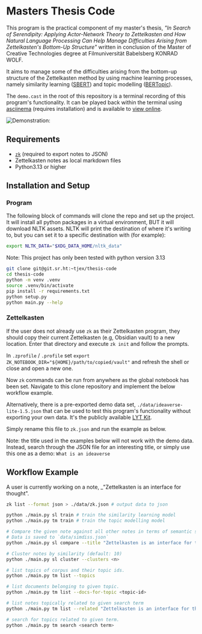 # Masters Thesis Code

This program is the practical component of my master's thesis, _"In Search of
Serendipity: Applying Actor-Network Theory to Zettelkasten and How Natural
Language Processing Can Help Manage Difficulties Arising from Zettelkasten's
Bottom-Up Structure"_ written in conclusion of the Master of Creative
Technologies degree at Filmuniversität Babelsberg KONRAD WOLF.

It aims to manage some of the difficulties arising from the bottom-up structure
of the Zettelkasten method by using machine learning processes, namely
similarity learning ([SBERT](https://sbert.net)) and topic modelling
([BERTopic](https://maartengr.github.io/BERTopic/index.html)).

The `demo.cast` in the root of this repository is a terminal recording of this
program's functionality. It can be played back within the terminal using
[asciinema](https://asciinema.org/) (requires installation) and is available to
[view online](https://asciinema.org/a/lMz4rISK6pUD0LdJHic6jywnK).

![Demonstration:](demo.gif)

## Requirements

- [`zk`](https://github.com/zk-org/zk) (required to export notes to JSON)
- Zettelkasten notes as local markdown files
- Python3.13 or higher

## Installation and Setup

### Program

The following block of commands will clone the repo and set up the project. It
will install all python packages in a virtual environment, BUT it will download
NLTK assets. NLTK will print the destination of where it's writing to, but you
can set it to a specific destination with (for example):

```bash
export NLTK_DATA="$XDG_DATA_HOME/nltk_data"
```

Note: This project has only been tested with python version 3.13

```bash
git clone git@git.sr.ht:~tjex/thesis-code
cd thesis-code
python -m venv .venv
source .venv/bin/activate
pip install -r requirements.txt
python setup.py
python main.py --help
```

### Zettelkasten

If the user does not already use `zk` as their Zettelkasten program, they should
copy their current Zettelkasten (e.g, Obsidian vault) to a new location. Enter
that directory and execute `zk init` and follow the prompts.

In `.zprofile` / `.profile` set
`export ZK_NOTEBOOK_DIR="${HOME}/path/to/copied/vault"` and refresh the shell or
close and open a new one.

Now `zk` commands can be run from anywhere as the global notebook has been set.
Navigate to this clone repository and implement the below workflow example.

Alternatively, there is a pre-exported demo data set,
`./data/ideaverse-lite-1.5.json` that can be used to test this program's
functionality without exporting your own data. It's the publicly available
[LYT Kit](https://www.linkingyourthinking.com/myideaverse/treasure).

Simply rename this file to `zk.json` and run the example as below.

Note: the title used in the examples below will not work with the demo data.
Instead, search through the JSON file for an interesting title, or simply use
this one as a demo: `What is an ideaverse`

## Workflow Example

A user is currently working on a note, \_"Zettelkasten is an interface for
thought".

```bash
zk list --format json > ./data/zk.json # output data to json

python ./main.py sl train # train the similarity learning model
python ./main.py tm train # train the topic modelling model

# Compare the given note against all other notes in terms of semantic similarity.
# Data is saved to `data/simdiss.json`
python ./main.py sl compare --title "Zettelkasten is an interface for thought"

# Cluster notes by similarity (default: 10)
python ./main.py sl cluster --clusters <n>

# list topics of corpus and their topic ids.
python ./main.py tm list --topics

# list documents belonging to given topic.
python ./main.py tm list --docs-for-topic <topic-id>

# list notes topically related to given search term
python ./main.py tm list --related "Zettelkasten is an interface for thought"

# search for topics related to given term.
python ./main.py tm search <search term>

```
